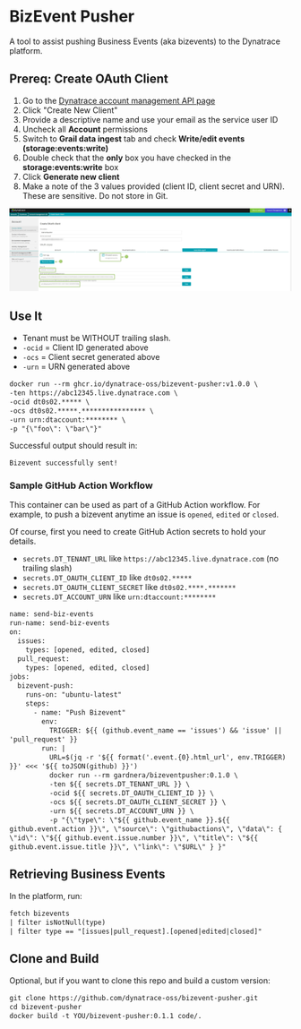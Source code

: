 # BizEvent Pusher

A tool to assist pushing Business Events (aka bizevents) to the Dynatrace platform.

## Prereq: Create OAuth Client

1. Go to the [Dynatrace account management API page](https://account.dynatrace.com/my/enterprise-api)
2. Click "Create New Client"
3. Provide a descriptive name and use your email as the service user ID
4. Uncheck all **Account** permissions
5. Switch to **Grail data ingest** tab and check **Write/edit events (storage:events:write)**
6. Double check that the **only** box you have checked in the **storage:events:write** box
7. Click **Generate new client**
8. Make a note of the 3 values provided (client ID, client secret and URN). These are sensitive. Do not store in Git.

![DT OAuth Client](assets/prereq1.jpg)

## Use It

- Tenant must be WITHOUT trailing slash.
- `-ocid` = Client ID generated above
- `-ocs` = Client secret generated above
- `-urn` = URN generated above

```
docker run --rm ghcr.io/dynatrace-oss/bizevent-pusher:v1.0.0 \
-ten https://abc12345.live.dynatrace.com \
-ocid dt0s02.***** \
-ocs dt0s02.*****.**************** \
-urn urn:dtaccount:******** \
-p "{\"foo\": \"bar\"}"
```

Successful output should result in:

```
Bizevent successfully sent!
```

### Sample GitHub Action Workflow
This container can be used as part of a GitHub Action workflow. For example, to push a bizevent anytime an issue is `opened`, `edited` or `closed`.

Of course, first you need to create GitHub Action secrets to hold your details.

- `secrets.DT_TENANT_URL` like `https://abc12345.live.dynatrace.com` (no trailing slash)
- `secrets.DT_OAUTH_CLIENT_ID` like `dt0s02.*****`
- `secrets.DT_OAUTH_CLIENT_SECRET` like `dt0s02.****.*******`
- `secrets.DT_ACCOUNT_URN` like `urn:dtaccount:********`

```
name: send-biz-events
run-name: send-biz-events
on:
  issues:
    types: [opened, edited, closed]
  pull_request:
    types: [opened, edited, closed]
jobs:
  bizevent-push:
    runs-on: "ubuntu-latest"
    steps:
      - name: "Push Bizevent"
        env:
          TRIGGER: ${{ (github.event_name == 'issues') && 'issue' || 'pull_request' }}
        run: |
          URL=$(jq -r '${{ format('.event.{0}.html_url', env.TRIGGER) }}' <<< '${{ toJSON(github) }}')
          docker run --rm gardnera/bizeventpusher:0.1.0 \
          -ten ${{ secrets.DT_TENANT_URL }} \
          -ocid ${{ secrets.DT_OAUTH_CLIENT_ID }} \
          -ocs ${{ secrets.DT_OAUTH_CLIENT_SECRET }} \
          -urn ${{ secrets.DT_ACCOUNT_URN }} \
          -p "{\"type\": \"${{ github.event_name }}.${{ github.event.action }}\", \"source\": \"githubactions\", \"data\": { \"id\": \"${{ github.event.issue.number }}\", \"title\": \"${{ github.event.issue.title }}\", \"link\": \"$URL\" } }"
```

## Retrieving Business Events
In the platform, run:

```
fetch bizevents
| filter isNotNull(type)
| filter type == "[issues|pull_request].[opened|edited|closed]"
```

## Clone and Build

Optional, but if you want to clone this repo and build a custom version:

```
git clone https://github.com/dynatrace-oss/bizevent-pusher.git
cd bizevent-pusher
docker build -t YOU/bizevent-pusher:0.1.1 code/.
```
